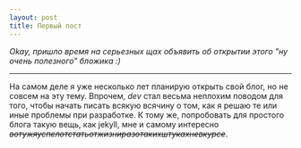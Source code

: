 ```yaml
---
layout: post
title: Первый пост
---
```


*Okay, пришло время на серьезных щах объявить об открытии этого "ну очень полезного" бложика :)*

___

На самом деле я уже несколько лет планирую открыть свой блог, но не совсем на эту тему. Впрочем, *dev* стал весьма неплохим поводом для того, чтобы начать писать всякую всячину о том, как я решаю те или иные проблемы при разработке. К тому же, попробовать для простого блога такую вещь, как jekyll, мне и самому интересно *~~вотужяуспелотстатьотжизниразотакихштукахневкурсе~~*.

